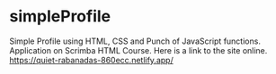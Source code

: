 # simpleProfile
Simple Profile using HTML, CSS and Punch of JavaScript functions. Application on Scrimba HTML Course.
Here is a link to the site online.
https://quiet-rabanadas-860ecc.netlify.app/
